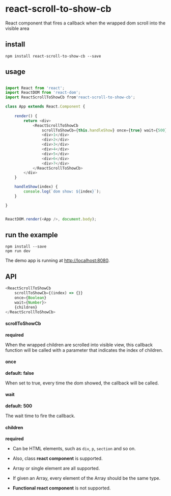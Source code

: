 # react-scroll-to-show-cb

React component that fires a callback when the wrapped dom scroll into the visible area

## install
```npm
npm install react-scroll-to-show-cb --save
```
## usage
```javascript

import React from 'react';
import ReactDOM from 'react-dom';
import ReactScrollToShowCb from'react-scroll-to-show-cb';

class App extends React.Component {
    
    render() {
        return <div>
            <ReactScrollToShowCb
                scrollToShowCb={this.handleShow} once={true} wait={500}>
                <div>1</div>
                <div>2</div>
                <div>3</div>
                <div>4</div>
                <div>5</div>
                <div>6</div>
                <div>7</div>
            </ReactScrollToShowCb>
        </div>
    }

    handleShow(index) {
        console.log(`dom show: ${index}`);
    }

}


ReactDOM.render(<App />, document.body);

```

## run the example
```npm
npm install --save
npm run dev
```
The demo app is running at  [http://localhost:8080](http://localhost:8080).

## API
```javascript
<ReactScrollToShowCb
    scrollToShowCb={(index) => {}} 
    once={Boolean} 
    wait={Number}>    
    {children}     
</ReactScrollToShowCb>
```

#### scrollToShowCb

**required**

When the wrapped children are scrolled into visible view, this callback function will be called with a parameter that indicates the index of children.

#### once

**default: false** 

When set to true, every time the dom showed, the callback will be called.



#### wait

**default: 500**

The wait time to fire the callback.

#### children

**required**

- Can be HTML elements, such as `div`, `p`, `section` and so on.

- Also, class **react component** is supported.

- Array or single element are all supported.

- If given an Array, every element of the Array should be the same type.

- **Functional react component** is not supported.










